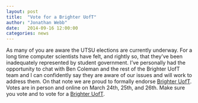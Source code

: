 ```yaml
---
layout: post
title:  "Vote for a Brighter UofT"
author: "Jonathan Webb"
date:   2014-09-16 12:00:00
categories: news
---
```


As many of you are aware the UTSU elections are currently underway. For a long time computer scientists have felt, and rightly so, that they’ve been inadequately represented by student government. I’ve personally had the opportunity to chat with Ben Coleman and the rest of the Brighter UofT team and I can confidently say they are aware of our issues and will work to address them. On that note we are proud to formally endorse [Brighter UofT](http://brighteruoft.ca/). Votes are in person and online on March 24th, 25th, and 26th. Make sure you vote and to vote for a [Brighter UofT](http://brighteruoft.ca/).
